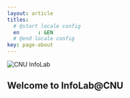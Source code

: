 ```yaml
---
layout: article
titles:
  # @start locale config
  en      : &EN      
  # @end locale config
key: page-about
---
```


![CNU InfoLab](https://jongikkim.github.io/images/L1002940.jpg)

## Welcome to InfoLab@CNU
